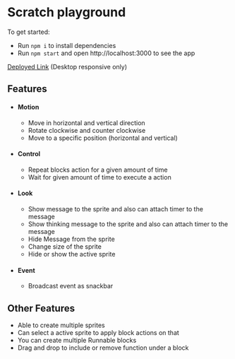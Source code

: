 # Scratch playground

To get started:

- Run `npm i` to install dependencies
- Run `npm start` and open http://localhost:3000 to see the app

[Deployed Link](https://scratch-playground-ayush.netlify.app/) (Desktop responsive only)

## Features

- #### Motion

  - Move in horizontal and vertical direction
  - Rotate clockwise and counter clockwise
  - Move to a specific position (horizontal and vertical)

- #### Control

  - Repeat blocks action for a given amount of time
  - Wait for given amount of time to execute a action

- #### Look

  - Show message to the sprite and also can attach timer to the message
  - Show thinking message to the sprite and also can attach timer to the message
  - Hide Message from the sprite
  - Change size of the sprite
  - Hide or show the active sprite

- #### Event

  - Broadcast event as snackbar

## Other Features

- Able to create multiple sprites
- Can select a active sprite to apply block actions on that
- You can create multiple Runnable blocks
- Drag and drop to include or remove function under a block
